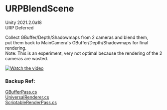 # URPBlendScene

Unity 2021.2.0a18 \
URP Deferred

Collect GBuffer/Depth/Shadowmaps from 2 cameras and blend them, \
put them back to MainCamera's GBuffer/Depth/Shadowmaps for final rendering. \
Note: This is an experiment, very not optimal because the rendering of the 2 cameras are wasted.

[![Watch the video](https://img.youtube.com/vi/CU1drWhDj0I/hqdefault.jpg)](https://youtu.be/CU1drWhDj0I)

### Backup Ref:
[GBufferPass.cs](https://github.com/Unity-Technologies/Graphics/blob/master/com.unity.render-pipelines.universal/Runtime/Passes/GBufferPass.cs) \
[UniversalRenderer.cs](https://github.com/Unity-Technologies/Graphics/blob/master/com.unity.render-pipelines.universal/Runtime/UniversalRenderer.cs) \
[ScriptableRenderPass.cs](https://github.com/Unity-Technologies/Graphics/blob/master/com.unity.render-pipelines.universal/Runtime/Passes/ScriptableRenderPass.cs)
